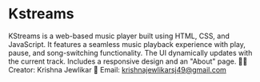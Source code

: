 # Kstreams
KStreams is a web-based music player built using HTML, CSS, and JavaScript. It features a seamless music playback experience with play, pause, and song-switching functionality. The UI dynamically updates with the current track. Includes a responsive design and an "About" page.  👨‍💻 Creator: Krishna Jewlikar 📧 Email: krishnajewlikarsj49@gmail.com
